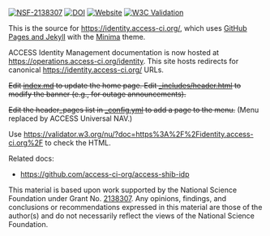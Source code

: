 [![NSF-2138307](https://img.shields.io/badge/NSF-2138307-blue.svg)](https://nsf.gov/awardsearch/showAward?AWD_ID=2138307)
[![DOI](https://zenodo.org/badge/509179677.svg)](https://zenodo.org/badge/latestdoi/509179677)
[![Website](https://img.shields.io/website?url=https%3A%2F%2Fidentity.access-ci.org%2F)](https://identity.access-ci.org/)
[![W3C Validation](https://img.shields.io/w3c-validation/html?targetUrl=https%3A%2F%2Fidentity.access-ci.org%2F)](https://validator.w3.org/nu/?doc=https%3A%2F%2Fidentity.access-ci.org%2F)

This is the source for <https://identity.access-ci.org/>, which uses [GitHub Pages and Jekyll](https://docs.github.com/en/pages/setting-up-a-github-pages-site-with-jekyll/about-github-pages-and-jekyll) with the [Minima](https://github.com/jekyll/minima/tree/v2.5.1) theme.

ACCESS Identity Management documentation is now hosted at <https://operations.access-ci.org/identity>. This site hosts redirects for canonical <https://identity.access-ci.org/> URLs.

~~Edit [index.md](index.md) to update the home page. Edit [_includes/header.html](_includes/header.html) to modify the banner (e.g., for outage announcements).~~

~~Edit the header_pages list in [_config.yml](_config.yml) to add a page to the menu.~~ (Menu replaced by ACCESS Universal NAV.)

Use <https://validator.w3.org/nu/?doc=https%3A%2F%2Fidentity.access-ci.org%2F> to check the HTML.

Related docs:
* <https://github.com/access-ci-org/access-shib-idp>

This material is based upon work supported by the National Science Foundation under Grant No. [2138307](https://nsf.gov/awardsearch/showAward?AWD_ID=2138307). Any opinions, findings, and conclusions or recommendations expressed in this material are those of the author(s) and do not necessarily reflect the views of the National Science Foundation.
